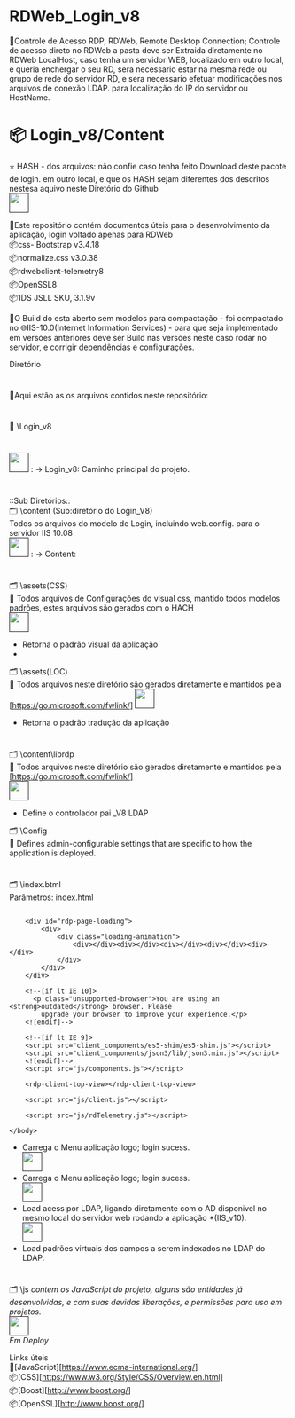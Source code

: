 # RDWeb_Login_v8
💬Controle de Acesso RDP, RDWeb, Remote Desktop Connection; Controle de acesso direto no RDWeb
a pasta deve ser Extraida diretamente no RDWeb LocalHost, caso tenha um servidor WEB, localizado em outro local, e queria enchergar o seu RD, sera necessario estar na mesma rede
ou grupo de rede do servidor RD, e sera necessario efetuar modificações nos arquivos de conexão LDAP. para localização do IP do servidor ou HostName.


# 📦️ Login_v8/Content  
  
⭐ HASH - dos arquivos: não confie caso tenha feito Download deste pacote de login. em outro local, e que os HASH sejam diferentes dos descritos nestesa aquivo neste Diretório do Github  
 <a href=""><img height= "35" src= "https://img.shields.io/badge/🔸 calcular_hash_arquivo()-1F2E3E?label=hash_files&style=for-the-badge&logo=python&logoColor=ffffff"></a>
  
💬Este repositório contém documentos úteis para o desenvolvimento da aplicação, login voltado apenas para RDWeb  
📦css- Bootstrap v3.4.18  
📦normalize.css v3.0.38  
📦rdwebclient-telemetry8  
📦OpenSSL8  
📦1DS JSLL SKU, 3.1.9v  
  
💬O Build do esta aberto sem modelos para compactação - foi compactado no 🌐IIS-10.0(Internet Information Services)   - para que seja implementado em versões anteriores deve ser 
Build nas versões neste caso rodar no servidor, e corrigir dependências e configurações.  
  
Diretório   
#
💬Aqui estão as os arquivos contidos neste repositório:  
#
📁 \Login_v8  
#
 <a href=""><img height= "35" src= "https://img.shields.io/badge/📚 Login()-1F2E3E?label=Login_v8&style=for-the-badge&logo=intellijidea&logoColor=6AFDEF"></a> : -> Login_v8: Caminho principal do projeto.
#  
::Sub Diretórios::  
🗂️ \content (Sub:diretório do Login_V8)  
Todos os arquivos do modelo de Login, incluindo web.config. para o servidor IIS 10.08  
<a href="" ><img height= "35" src= "https://img.shields.io/badge/🗂️DIRETÓRIO_PADRÃO_PRICIOAL-1F2E3E?label=Content&style=for-the-badge&logo=javascript&logoColor=F7DF1E"></a> : -> Content: 
#  
🗂️ \assets\(CSS)  
💬 Todos arquivos de Configurações do visual css, mantido todos modelos padrões, estes arquivos são gerados com o HACH  
<a href=""><img height= "35" src= "https://img.shields.io/badge/🗂️Assets(CSS)-1F2E3E?label=File_Assets&style=for-the-badge&logo=coffeescript&logoColor=00FF00"></a>
 - Retorna o padrão visual da aplicação  
 - 
🗂️ \assets\(LOC)  
💬 Todos arquivos neste diretório são gerados diretamente e mantidos pela  [https://go.microsoft.com/fwlink/]
<a href=""><img height= "35" src= "https://img.shields.io/badge/🗂️Assets(LOC)-1F2E3E?label=File_Assets&style=for-the-badge&logo=javascript&logoColor=F7DF1E"></a>
 - Retorna o padrão tradução da aplicação
#
🗂️ \content\librdp  
💬 Todos arquivos neste diretório são gerados diretamente e mantidos pela  [https://go.microsoft.com/fwlink/]  
<a href=""><img height= "35" src= "https://img.shields.io/badge/🗂️Librdp-1F2E3E?label=ControlLDAP&style=for-the-badge&logo=javascript&logoColor=F7DF1E"></a>
- Define o controlador pai _V8 LDAP

🗂️ \Config  
💬 Defines admin-configurable settings that are specific to how the application is deployed.  
#
🗂️ \index.btml    
Parâmetros:  index.html
``` <body>

    <div id="rdp-page-loading">
        <div>
            <div class="loading-animation">
                <div></div><div></div><div></div><div></div><div></div>
            </div>
        </div>
    </div>

    <!--[if lt IE 10]>
      <p class="unsupported-browser">You are using an <strong>outdated</strong> browser. Please
        upgrade your browser to improve your experience.</p>
    <![endif]-->

    <!--[if lt IE 9]>
    <script src="client_components/es5-shim/es5-shim.js"></script>
    <script src="client_components/json3/lib/json3.min.js"></script>
    <![endif]-->
    <script src="js/components.js"></script>

    <rdp-client-top-view></rdp-client-top-view>

    <script src="js/client.js"></script>

    <script src="js/rdTelemetry.js"></script>

</body>
```
 - Carrega o Menu aplicação logo; login sucess.  
<a href=""><img height= "35" src= "https://img.shields.io/badge/loadBar(js/components.js)-1F2E3E?label=loadTop&style=for-the-badge&logo=javascript&logoColor=F7DF1E"></a>
 - Carrega o Menu aplicação logo; login sucess.  
<a href=""><img height= "35" src= "https://img.shields.io/badge/createController(js/rdTelemetry.js)-1F2E3E?label=createController&style=for-the-badge&logo=javascript&logoColor=F7DF1E"></a>  
- Load acess por LDAP, ligando diretamente com o AD disponivel no mesmo local do servidor web rodando a aplicação *(IIS_v10).  
<a href=""><img height= "35" src= "https://img.shields.io/badge/createController(js/rdTelemetry.js)-1F2E3E?label=createController&style=for-the-badge&logo=javascript&logoColor=F7DF1E"></a>  
- Load padrões virtuais dos campos a serem indexados no LDAP do LDAP.  

#
🗂️ \js
*contem os JavaScript do projeto, alguns são entidades já desenvolvidas, e com suas devidas liberações, e permissões para uso em projetos.*  
<a href=""><img height= "35" src= "https://img.shields.io/badge/ECMAScript(JavaScript)-1F2E3E?label=Deploy&style=for-the-badge&logo=javascript&logoColor=F7DF1E"></a>  
*Em Deploy*  

Links úteis  
🔧[JavaScript][https://www.ecma-international.org/]  
📦[CSS][https://www.w3.org/Style/CSS/Overview.en.html]  
📦[Boost][http://www.boost.org/]  
📦[OpenSSL][http://www.boost.org/]  

#
